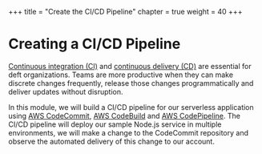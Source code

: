 +++
title = "Create the CI/CD Pipeline"
chapter = true
weight = 40
+++

# Creating a CI/CD Pipeline

[Continuous integration (CI)](https://aws.amazon.com/devops/continuous-integration/) and [continuous delivery (CD)](https://aws.amazon.com/devops/continuous-delivery/) are essential for deft organizations. Teams are more productive when they can make discrete changes frequently, release those changes programmatically and deliver updates without disruption.

In this module, we will build a CI/CD pipeline for our serverless application using [AWS CodeCommit](https://aws.amazon.com/codecommit/), [AWS CodeBuild](https://aws.amazon.com/codebuild/) and [AWS CodePipeline](https://aws.amazon.com/codepipeline/). The CI/CD pipeline will deploy our sample Node.js service in multiple environments, we will make a change to the CodeCommit repository and observe the automated delivery of this change to our account.
